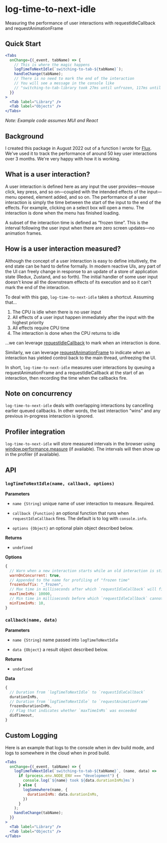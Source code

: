 # log-time-to-next-idle

Measuring the performance of user interactions with requestIdleCallback and requestAnimationFrame

## Quick Start

```jsx
<Tabs
  onChange={(_event, tabName) => {
    // This is where the magic happens
    logTimeToNextIdle(`switching-to-tab-${tabName}`);
    handleChange(tabName);
    // There is no need to mark the end of the interaction
    // You will see a message in the console like
    // "switching-to-tab-library took 27ms until unfrozen, 117ms until idle"
  }}
>
  <Tab label="Library" />
  <Tab label="Objects" />
</Tabs>
```

_Note: Example code assumes MUI and React_

## Background

I created this package in August 2022 out of a function I wrote for [Flux](https://www.flux.ai/). We've used it to track the performance of around 50 key user interactions over 3 months. We're very happy with how it is working.

## What is a user interaction?

A user interaction is defined here as any input the user provides—mouse click, key press, and so on—coupled with the intended effects of the input—menu opened, element added, and so on. The performance of a user interaction is simply the time between the start of the input to the end of the effects. For example, clicking on a select box will open a menu. The interaction is done when the menu has finished loading.

A subset of the interaction time is defined as “frozen time”. This is the interval following the user input when there are zero screen updates––no animation frames.

## How is a user interaction measured?

Although the concept of a user interaction is easy to define intuitively, the end state can be hard to define formally. In modern reactive UIs, any part of the UI can freely change in response to an update of a store of application state (Redux, Zustand, and so forth). The initial handler of some user input doesn't know all the downstream effects of its execution and so it can't mark the end of the interaction.

To deal with this gap, `log-time-to-next-idle` takes a shortcut. Assuming that...

1. The CPU is idle when there is no user input
2. All effects of a user input happen immediately after the input with the highest priority
3. All effects require CPU time
4. The interaction is done when the CPU returns to idle

...we can leverage [requestIdleCallback](https://developer.mozilla.org/en-US/docs/Web/API/Window/requestIdleCallback) to mark when an interaction is done.

Similarly, we can leverage [requestAnimationFrame](https://developer.mozilla.org/en-US/docs/Web/API/window/requestAnimationFrame) to indicate when an interaction has yielded control back to the main thread, unfreezing the UI.

In short, `log-time-to-next-idle` measures user interactions by queuing a requestAnimationFrame and a requestIdleCallback at the start of an interaction, then recording the time when the callbacks fire.

## Note on concurrency

`log-time-to-next-idle` deals with overlapping interactions by cancelling earlier queued callbacks. In other words, the last interaction "wins" and any previous in-progress interaction is ignored.

## Profiler integration

`log-time-to-next-idle` will store measured intervals in the browser using [window.performance.measure](https://developer.mozilla.org/en-US/docs/Web/API/Performance/measure) (if available). The intervals will then show up in the profiler (if available).

## API

### `logTimeToNextIdle(name, callback, options)`

**Parameters**

- `name {String}` unique name of user interaction to measure. Required.

- `callback {Function}` an optional function that runs when `requestIdleCallback` fires. The default is to log with `console.info`.

- `options {Object}` an optional plain object described below.

**Returns**

- `undefined`

**Options**

```jsx
{
  // Warn when a new interaction starts while an old interaction is still in progress
  warnOnConcurrent: true,
  // Appended to the name for profiling of "frozen time"
  frozenSuffix: "_frozen",
  // Max time in milliseconds after which `requestIdleCallback` will fire
  maxTimeInMs: 10000,
  // Min time in milliseconds before which `requestIdleCallback` cannot fire
  minTimeInMs: 10,
}
```

### `callback(name, data)`

**Parameters**

- `name {String}` name passed into `logTimeToNextIdle`

- `data {Object}` a result object described below.

**Returns**

- `undefined`

**Data**

```jsx
{
  // Duration from `logTimeToNextIdle` to `requestIdleCallback`
  durationInMs,
  // Duration from `logTimeToNextIdle` to `requestAnimationFrame`
  frozenDurationInMs,
  // Flag that indicates whether `maxTimeInMs` was exceeded
  didTimeout,
}
```

## Custom Logging

Here is an example that logs to the console when in dev build mode, and logs to somewhere in the cloud when in prod build.

```jsx
<Tabs
  onChange={(_event, tabName) => {
    logTimeToNextIdle(`switching-to-tab-${tabName}`, (name, data) =>
      if (process.env.NODE_ENV === "development") {
        console.log(`${name} took ${data.durationInMs}ms`)
      } else {
        logSomewhere(name, {
          durationInMs: data.durationInMs,
        })
      }
    );
    handleChange(tabName);
  }}
>
  <Tab label="Library" />
  <Tab label="Objects" />
</Tabs>
```
